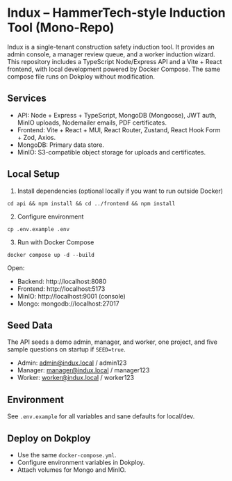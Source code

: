 # Indux – HammerTech-style Induction Tool (Mono-Repo)

Indux is a single-tenant construction safety induction tool. It provides an admin console, a manager review queue, and a worker induction wizard. This repository includes a TypeScript Node/Express API and a Vite + React frontend, with local development powered by Docker Compose. The same compose file runs on Dokploy without modification.

## Services
- API: Node + Express + TypeScript, MongoDB (Mongoose), JWT auth, MinIO uploads, Nodemailer emails, PDF certificates.
- Frontend: Vite + React + MUI, React Router, Zustand, React Hook Form + Zod, Axios.
- MongoDB: Primary data store.
- MinIO: S3-compatible object storage for uploads and certificates.

## Local Setup

1) Install dependencies (optional locally if you want to run outside Docker)

```
cd api && npm install && cd ../frontend && npm install
```

2) Configure environment

```
cp .env.example .env
```

3) Run with Docker Compose

```
docker compose up -d --build
```

Open:
- Backend: http://localhost:8080
- Frontend: http://localhost:5173
- MinIO: http://localhost:9001 (console)
- Mongo: mongodb://localhost:27017

## Seed Data

The API seeds a demo admin, manager, and worker, one project, and five sample questions on startup if `SEED=true`.

- Admin: admin@indux.local / admin123
- Manager: manager@indux.local / manager123
- Worker: worker@indux.local / worker123

## Environment

See `.env.example` for all variables and sane defaults for local/dev.

## Deploy on Dokploy

- Use the same `docker-compose.yml`.
- Configure environment variables in Dokploy.
- Attach volumes for Mongo and MinIO.

